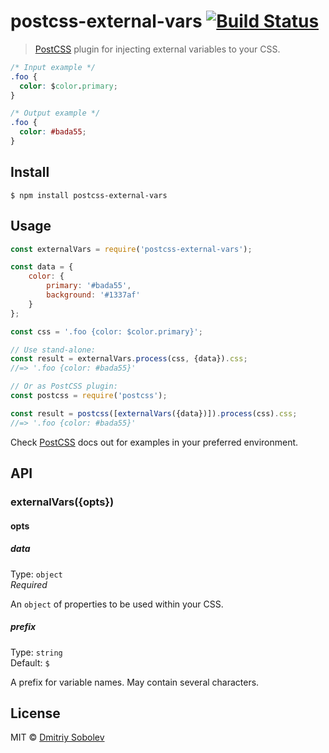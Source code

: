 # postcss-external-vars [![Build Status](https://travis-ci.org/dsblv/postcss-external-vars.svg?branch=master)](https://travis-ci.org/dsblv/postcss-external-vars)

> [PostCSS] plugin for injecting external variables to your CSS.

[PostCSS]: https://github.com/postcss/postcss


```css
/* Input example */
.foo {
  color: $color.primary;
}
```

```css
/* Output example */
.foo {
  color: #bada55;
}
```


## Install

```
$ npm install postcss-external-vars
```


## Usage

```js
const externalVars = require('postcss-external-vars');

const data = {
	color: {
		primary: '#bada55',
		background: '#1337af'
	}
};

const css = '.foo {color: $color.primary}';

// Use stand-alone:
const result = externalVars.process(css, {data}).css;
//=> '.foo {color: #bada55}'

// Or as PostCSS plugin:
const postcss = require('postcss');

const result = postcss([externalVars({data})]).process(css).css;
//=> '.foo {color: #bada55}'
```

Check [PostCSS] docs out for examples in your preferred environment.


## API

### externalVars({opts})

#### opts

##### data

Type: `object`  
*Required*

An `object` of properties to be used within your CSS.

##### prefix

Type: `string`  
Default: `$`

A prefix for variable names. May contain several characters.


## License

MIT © [Dmitriy Sobolev](https://github.com/dsblv)
